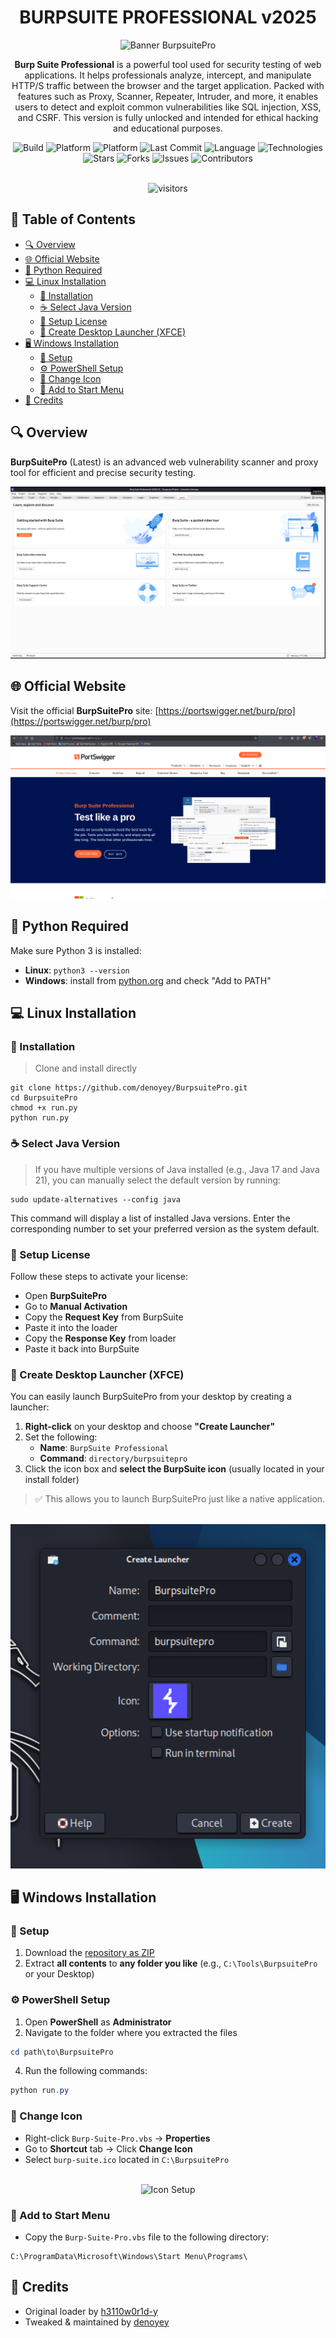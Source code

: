 <div align="center">

# BURPSUITE PROFESSIONAL v2025

<p align="center">
  <img src="https://raw.githubusercontent.com/denoyey/BurpsuitePro/main/burp-files/img/banner.gif" alt="Banner BurpsuitePro"/>
</p>

<p align="center">
<strong>Burp Suite Professional</strong> is a powerful tool used for security testing of web applications. It helps professionals analyze, intercept, and manipulate HTTP/S traffic between the browser and the target application. Packed with features such as Proxy, Scanner, Repeater, Intruder, and more, it enables users to detect and exploit common vulnerabilities like SQL injection, XSS, and CSRF. This version is fully unlocked and intended for ethical hacking and educational purposes.

<div align="center">

![Build](https://img.shields.io/badge/build-stable-28a745?style=for-the-badge&logo=github)
![Platform](https://img.shields.io/badge/platform-Linux-0078D6?style=for-the-badge&logo=linux&logoColor=white)
![Platform](https://img.shields.io/badge/platform-Windows-0078D6?style=for-the-badge&logo=windows&logoColor=white)
![Last Commit](https://img.shields.io/github/last-commit/denoyey/BurpsuitePro?style=for-the-badge&logo=git)
![Language](https://img.shields.io/github/languages/top/denoyey/BurpsuitePro?style=for-the-badge&color=informational)
![Technologies](https://img.shields.io/badge/technologies-Bash%20%7C%20PowerShell%20%7C%20Python-yellow?style=for-the-badge&logo=terminal)
![Stars](https://img.shields.io/github/stars/denoyey/BurpsuitePro?style=for-the-badge&color=ffac33&logo=github)
![Forks](https://img.shields.io/github/forks/denoyey/BurpsuitePro?style=for-the-badge&color=blueviolet&logo=github)
![Issues](https://img.shields.io/github/issues/denoyey/BurpsuitePro?style=for-the-badge&logo=github)
![Contributors](https://img.shields.io/github/contributors/denoyey/BurpsuitePro?style=for-the-badge&color=9c27b0)

<br />

<img src="https://api.visitorbadge.io/api/VisitorHit?user=denoyey&repo=BurpsuitePro&countColor=%237B1E7A&style=flat-square" alt="visitors"/>

</div>

</p>

</div>

## 📖 Table of Contents

- [🔍 Overview](#-overview)
- [🌐 Official Website](#-official-website)
- [🐍 Python Required](#-python-required)
- [💻 Linux Installation](#-linux-installation)
  - [🔧 Installation](#-installation)
  - [☕ Select Java Version](#-select-java-version)
  - [🔑 Setup License](#-setup-license)
  - [📌 Create Desktop Launcher (XFCE)](#-create-desktop-launcher-xfce)
- [🖥️ Windows Installation](#%EF%B8%8F-windows-installation)
  - [📁 Setup](#-setup)
  - [⚙️ PowerShell Setup](#%EF%B8%8F-powershell-setup)
  - [🎨 Change Icon](#-change-icon)
  - [📂 Add to Start Menu](#-add-to-start-menu)
- [🙌 Credits](#-credits)

## 🔍 Overview

**BurpSuitePro** (Latest) is an advanced web vulnerability scanner and proxy tool for efficient and precise security testing.
<p align="center">
  <img src="https://github.com/denoyey/BurpsuitePro/blob/main/burp-files/img/BurpsuitePro-v2025.png" alt="BurpSuitePro Interface"/>
</p>

## 🌐 Official Website

Visit the official **BurpSuitePro** site: [https://portswigger.net/burp/pro](https://portswigger.net/burp/pro)

<p align="center">
  <img src="https://github.com/denoyey/BurpsuitePro/blob/main/burp-files/img/Web-BurpsuitePro.png" alt="BurpSuite Website"/>
</p>

## 🐍 Python Required

Make sure Python 3 is installed:

- **Linux**: `python3 --version`  
- **Windows**: install from [python.org](https://www.python.org/downloads/) and check "Add to PATH"

<h2 align="left">💻 Linux Installation</h2>

### 🔧 Installation
> Clone and install directly
```terminal
git clone https://github.com/denoyey/BurpsuitePro.git
cd BurpsuitePro
chmod +x run.py
python run.py
```

###  ☕ Select Java Version
> If you have multiple versions of Java installed (e.g., Java 17 and Java 21), you can manually select the default version by running:
```terminal
sudo update-alternatives --config java
```
This command will display a list of installed Java versions. Enter the corresponding number to set your preferred version as the system default.

### 🔑 Setup License
Follow these steps to activate your license:
- Open **BurpSuitePro**
- Go to **Manual Activation**
- Copy the **Request Key** from BurpSuite
- Paste it into the loader
- Copy the **Response Key** from loader
- Paste it back into BurpSuite

### 📌 Create Desktop Launcher (XFCE)

You can easily launch BurpSuitePro from your desktop by creating a launcher:

1. **Right-click** on your desktop and choose **"Create Launcher"**
2. Set the following:
   - **Name**: `BurpSuite Professional`
   - **Command**: `directory/burpsuitepro`
3. Click the icon box and **select the BurpSuite icon** (usually located in your install folder)

> ✅ This allows you to launch BurpSuitePro just like a native application.

<br>

<div align="center">
  <img src="https://github.com/denoyey/BurpsuitePro/blob/main/burp-files/img/Launcher.png" alt="BurpSuite Desktop Launcher Example" width="600"/>
</div>

<h2 align="left">🖥️ Windows Installation</h2>

### 📁 Setup

1. Download the [repository as ZIP](https://github.com/denoyey/BurpsuitePro/archive/refs/heads/main.zip)
3. Extract **all contents** to **any folder you like** (e.g., `C:\Tools\BurpsuitePro` or your Desktop)

### ⚙️ PowerShell Setup

1. Open **PowerShell** as **Administrator**
2. Navigate to the folder where you extracted the files
```powershell
cd path\to\BurpsuitePro
```
4. Run the following commands:

```powershell
python run.py
```

### 🎨 Change Icon

- Right-click `Burp-Suite-Pro.vbs` → **Properties**  
- Go to **Shortcut** tab → Click **Change Icon**  
- Select `burp-suite.ico` located in `C:\BurpsuitePro`

<br>

<div align="center">
  <img src="https://user-images.githubusercontent.com/29830064/230825172-16c9cfba-4bca-46a4-86df-b352a4330b12.png" alt="Icon Setup" width="500"/>
</div>

### 📂 Add to Start Menu

- Copy the `Burp-Suite-Pro.vbs` file to the following directory:
```
C:\ProgramData\Microsoft\Windows\Start Menu\Programs\
```

## 🧩 Credits

- Original loader by [h3110w0r1d-y](https://github.com/h3110w0r1d-y/BurpLoaderKeygen)  
- Tweaked & maintained by [denoyey](https://github.com/denoyey)
